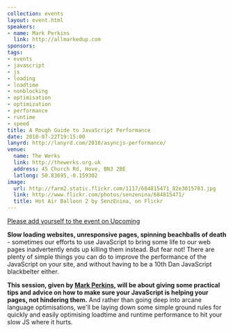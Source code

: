 ```yaml
---
collection: events
layout: event.html
speakers:
- name: Mark Perkins
  link: http://allmarkedup.com
sponsors: 
tags: 
- events
- javascript
- js
- loading
- loadtime
- nonblocking
- optimisation
- optimization
- performance
- runtime
- speed
title: A Rough Guide to JavaScript Performance
date: 2010-07-22T19:15:00
lanyrd: http://lanyrd.com/2010/asyncjs-performance/
venue: 
  name: The Werks
  link: http://thewerks.org.uk
  address: 45 Church Rd, Hove, BN3 2BE
  latlong: 50.83695,-0.159302
image:
  url: http://farm2.static.flickr.com/1117/684815471_82e3015783.jpg
  link: http://www.flickr.com/photos/senzenina/684815471/
  title: Hot Air Balloon 2 by SenzEnina, on Flickr
---
```

<a href="http://upcoming.yahoo.com/event/6589599/BRI/Hove/Async-A-Rough-Guide-to-JavaScript-Performance/The-Werks/">Please add yourself to the event on Upcoming</a>

<strong>Slow loading websites, unresponsive pages, spinning beachballs of death</strong> - sometimes our efforts to use JavaScript to bring some life to our web pages inadvertently ends up killing them instead. But fear not! There are plenty of simple things you can do to improve the performance of the JavaScript on your site, and without having to be a 10th Dan JavaScript blackbelter either.

<strong>This session, given by <a href="http://twitter.com/allmarkedup">Mark Perkins</a>, will be about giving some practical tips and advice on how to make sure your JavaScript is helping your pages, not hindering them.</strong> And rather than going deep into arcane language optimisations, we'll be laying down some simple ground rules for quickly and easily optimising loadtime and runtime performance to hit your slow JS where it hurts.
